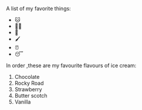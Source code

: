 A list of my favorite things:
- 🐱
- 🧟‍♀️
- 👶
- 🖌️
- ⏰
- 😴

In order ,these are my favourite flavours of ice cream:
1. Chocolate
2. Rocky Road
3. Strawberry
4. Butter scotch
5. Vanilla
